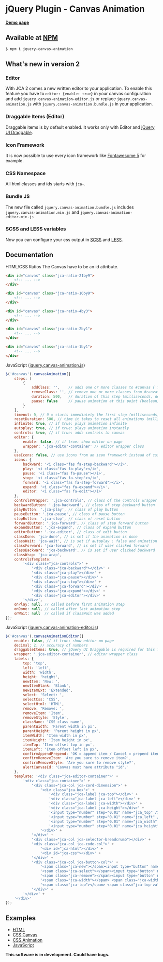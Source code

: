 # jQuery Plugin - Canvas Animation

[**Demo page**](http://ca.insanitymeetshh.net)

## Available at [NPM](https://www.npmjs.com/package/jquery-canvas-animation)

```bash
$ npm i jquery-canvas-animation
```

## What's new in version 2

### Editor
With JCA 2 comes a new written editor to your application.
To enable this feature you have to `editor: {enable: true}` in your canvas configuration and add `jquery.canvas-animation-editor.js` or replace `jquery.canvas-animation.js` with `jquery.canvas-animation.bundle.js` in your application.

### Draggable Items (Editor)
Draggable items is by default enabled. It works only with Editor and [jQuery UI Draggable](https://jqueryui.com/draggable/).

### Icon Framework
It is now possible to use every icon framework like [Fontawesome 5](https://fontawesome.com) for example.

### CSS Namespace
All html classes and ids starts with `jca-`.

### Bundle JS
The new file called `jquery.canvas-animation.bundle.js` includes `jquery.canvas-animation.min.js` and `jquery.canvas-animation-editor.min.js`

### SCSS and LESS variables
Now you can configure your css output in [SCSS](https://github.com/InsanityMeetsHH/jquery-canvas-animation/blob/master/src/scss/_variables.scss) and [LESS](https://github.com/InsanityMeetsHH/jquery-canvas-animation/blob/master/src/less/_variables.less).

## Documentation

HTML/CSS Ratios
The Canvas have to be an id attribute.
```html
<div id="canvas" class="jca-ratio-21by9">
    <!-- ... -->
</div>

<div id="canvas" class="jca-ratio-16by9">
    <!-- ... -->
</div>

<div id="canvas" class="jca-ratio-4by3">
    <!-- ... -->
</div>

<div id="canvas" class="jca-ratio-2by1">
    <!-- ... -->
</div>

<div id="canvas" class="jca-ratio-1by1">
    <!-- ... -->
</div>
```

JavaScript ([jquery.canvas-animation.js](https://github.com/InsanityMeetsHH/jquery-canvas-animation/blob/master/src/js/jquery.canvas-animation.js))
```js
$('#canvas').canvasAnimation({
    steps: [
        {
            addClass: '',    // adds one or more classes to #canvas ('foo bar' adds 2 classes)
            removeClass: '', // remove one or more classes from #canvas ('foo bar' removes 2 classes)
            duration: 500,   // duration of this step (milliseconds, default: 500)
            pause: false     // pause animation at this point (boolean, default: false)
        }
    ],
    timeout: 0, // 0 = starts immediately the first step (milliseconds)
    resetDuration: 500, // time it takes to reset all animations (milliseconds)
    infinite: true, // if true: plays animation infinite
    autoplay: true, // if true: plays animation instantly
    controls: true, // if true: adds controls to canvas
    editor: {
        enable: false, // if true: show editor on page
        wrapper: '.jca-editor-container' // editor wrapper class
    },
    useIcons: false, // use icons from an icon framework instead of css icons
    icons: {
        backward: '<i class="fas fa-step-backward"></i>',
        play: '<i class="fas fa-play"></i>',
        pause: '<i class="fas fa-pause"></i>',
        stop: '<i class="fas fa-stop"></i>',
        forward: '<i class="fas fa-step-forward"></i>',
        expand: '<i class="fas fa-expand"></i>',
        editor: '<i class="fas fa-edit"></i>'
    },
    controlsWrapper: '.jca-controls', // class of the controls wrapper
    backwardButton: '.jca-backward', // class of step backward button
    playButton: '.jca-play', // class of play button
    pauseButton: '.jca-pause', // class of pause button
    stopButton: '.jca-stop', // class of reset button
    forwardButton: '.jca-forward', // class of step forward button
    expandButton: '.jca-expand', // class of expand button
    editorButton: '.jca-editor', // class of edit button
    classDone: 'jca-done', // is set if the animation is done
    classWait: 'jca-wait', // is set if autoplay : false and animation is never played or user clicked on reset button
    classForward: 'jca-forward', // is set if user clicked forward
    classBackward: 'jca-backward', // is set if user clicked backward
    classWrap: 'jca-wrap',
    controlsTemplate:
        '<div class="jca-controls">' +
            '<div class="jca-backward"></div>' +
            '<div class="jca-play"></div>' +
            '<div class="jca-pause"></div>' +
            '<div class="jca-stop"></div>' +
            '<div class="jca-forward"></div>' +
            '<div class="jca-expand"></div>' +
            '<div class="jca-editor"></div>' +
        '</div>',
    onPlay: null, // called before first animation step
    onDone: null, // called after last animation step
    onWait: null  // called if classWait was added
});
```

JavaScript ([jquery.canvas-animation-editor.js](https://github.com/InsanityMeetsHH/jquery-canvas-animation/blob/master/src/js/jquery.canvas-animation-editor.js))
```js
$('#canvas').canvasAnimationEditor({
    enable: false, // if true: show editor on page
    decimal: 2, // accuracy of numbers
    draggableItems: true, // jQuery UI Draggable is required for this feature
    wrapper: '.jca-editor-container', // editor wrapper class
    labels: {
        top: 'top',
        left: 'left',
        width: 'width',
        height: 'height',
        newItem: 'New: ',
        newItemBlank: 'Blank',
        newItemExt: 'Extended',
        select: 'Select: ',
        selectCss: 'CSS',
        selectHtml: 'HTML',
        remove: 'Remove: ',
        removeItem: 'Item',
        removeStyle: 'Style',
        className: 'CSS class name',
        parentWidth: 'Parent width in px',
        parentHeight: 'Parent height in px',
        itemWidth: 'Item width in px',
        itemHeight: 'Item height in px',
        itemTop: 'Item offset top in px',
        itemLeft: 'Item offset left in px',
        confirmAppendPrepend: 'OK = append item / Cancel = prepend item',
        confirmRemoveItem: 'Are you sure to remove item?',
        confirmRemoveStyle: 'Are you sure to remove style?',
        alertCanvasId: 'Canvas must have attribute "id".'
    },
    template: '<div class="jca-editor-container">' +
        '<div class="jca-container">' +
            '<div class="jca-col jca-cord-dimension">' +
                '<div class="jca-box">' +
                    '<div class="jca-label jca-top"></div>' +
                    '<div class="jca-label jca-left"></div>' +
                    '<div class="jca-label jca-width"></div>' +
                    '<div class="jca-label jca-height"></div>' +
                    '<input type="number" step="0.01" name="jca_top" />' +
                    '<input type="number" step="0.01" name="jca_left" />' +
                    '<input type="number" step="0.01" name="jca_width" />' +
                    '<input type="number" step="0.01" name="jca_height" />' +
                '</div>' +
            '</div>' +
            '<div class="jca-col jca-selector-breadcrumb"></div>' +
            '<div class="jca-col jca-code-col">' +
                '<div id="jca-html"></div>' +
                '<div id="jca-css"></div>' +
            '</div>' +
            '<div class="jca-col jca-button-col">' +
                '<span class="jca-new"></span><input type="button" name="jca_new_item" value=""/> <input type="button" name="jca_new_item_ext" value=""/><br/>' +
                '<span class="jca-select"></span><input type="button" name="jca_html" value=""/> <input type="button" name="jca_css" value=""/><br/>' +
                '<span class="jca-remove"></span><input type="button" name="jca_remove_item" value=""/> <input type="button" name="jca_remove_style" value=""/><br/><br/>' +
                '<span class="jca-width"></span> <span class="jca-width-val"></span> <span class="jca-height"></span> <span class="jca-height-val"></span><br/>' +
                '<span class="jca-top"></span> <span class="jca-top-val"></span> <span class="jca-left"></span> <span class="jca-left-val"></span>' +
            '</div>' +
        '</div>' +
    '</div>'
});
```

## Examples
* [HTML](https://github.com/InsanityMeetsHH/jquery-canvas-animation/blob/master/example/index.html)
* [CSS Canvas](https://github.com/InsanityMeetsHH/jquery-canvas-animation/blob/master/example/css/canvas.css)
* [CSS Animation](https://github.com/InsanityMeetsHH/jquery-canvas-animation/blob/master/example/css/animation.css)
* [JavaScript](https://github.com/InsanityMeetsHH/jquery-canvas-animation/blob/master/example/js/scripts.js)

**This software is in development. Could have bugs.**
